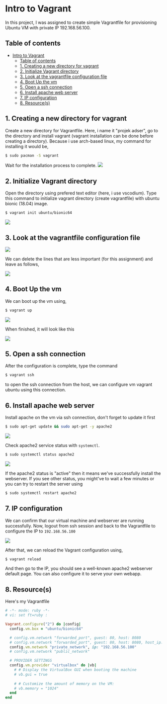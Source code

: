 # Intro to Vagrant
In this project, I was assigned to create simple Vagrantfile for provisioning Ubuntu VM with private IP 192.168.56.100.

## Table of contents
- [Intro to Vagrant](#intro-to-vagrant)
	- [Table of contents](#table-of-contents)
	- [1. Creating a new directory for vagrant](#1-creating-a-new-directory-for-vagrant)
	- [2. Initialize Vagrant directory](#2-initialize-vagrant-directory)
	- [3. Look at the vagrantfile configuration file](#3-look-at-the-vagrantfile-configuration-file)
	- [4. Boot Up the vm](#4-boot-up-the-vm)
	- [5. Open a ssh connection](#5-open-a-ssh-connection)
	- [6. Install apache web server](#6-install-apache-web-server)
	- [7. IP configuration](#7-ip-configuration)
	- [8. Resource(s)](#8-resources)

## 1. Creating a new directory for vagrant

Create a new directory for Vagrantfile. Here, i name it "projek adser", go to the directory and install vagrant (vagrant installation can be done before creating a directory). Because i use arch-based linux, my command for installing it would be,
```bash
$ sudo pacman -S vagrant
```
Wait for the installation process to complete.
![](img/intro-vgr-001.png)

## 2. Initialize Vagrant directory

Open the directory using prefered text editor (here, i use vscodium). Type this command to initialize vagrant directory (create vagrantfile) with ubuntu bionic (18.04) image.
``` bash
$ vagrant init ubuntu/bionic64
```
![](img/intro-vgr-002.png)

## 3. Look at the vagrantfile configuration file

![](img/intro-vgr-003.png)

We can delete the lines that are less important (for this assignment) and leave as follows,

![](img/intro-vgr-004.png)

## 4. Boot Up the vm

We can boot up the vm using,
```bash
$ vagrant up
```
![](img/intro-vgr-005.png)

When finished, it will look like this

![](img/intro-vgr-006.png)

## 5. Open a ssh connection

After the configuration is complete, type the command
```bash
$ vagrant ssh
```
to open the ssh connection from the host, we can configure vm vagrant ubuntu using this connection.

## 6. Install apache web server

Install apache on the vm via ssh connection, don't forget to update it first
```bash
$ sudo apt-get update && sudo apt-get -y apache2
```

![](img/intro-vgr-008.png)

Check apache2 service status with `systemctl`.

```bash
$ sudo systemctl status apache2
```


![](img/intro-vgr-009.png)

If the apache2 status is "active" then it means we've successfully install the webserver. If you see other status, you might've to wait a few minutes or you can try to restart the server using


```bash
$ sudo systemctl restart apache2
```


## 7. IP configuration

We can confirm that our virtual machine and webserver are running successfully. Now, logout from ssh session and back to the Vagrantfile to configure the IP to `192.168.56.100`

![](img/intro-vgr-010.png)

After that, we can reload the Vagrant configuration using,

```bash
$ vagrant reload
```


And then go to the IP, you should see a well-known apache2 webserver default page. You can also configure it to serve your own webapp.

## 8. Resource(s)

Here's my Vagrantfile

```ruby
# -*- mode: ruby -*-
# vi: set ft=ruby :

Vagrant.configure("2") do |config|
  config.vm.box = "ubuntu/bionic64"

  # config.vm.network "forwarded_port", guest: 80, host: 8080
  # config.vm.network "forwarded_port", guest: 80, host: 8080, host_ip: "127.0.0.1"
  config.vm.network "private_network", ip: "192.168.56.100"
  # config.vm.network "public_network"

  # PROVIDER SETTINGS
  config.vm.provider "virtualbox" do |vb|
    # # Display the VirtualBox GUI when booting the machine
    # vb.gui = true
  
    # # Customize the amount of memory on the VM:
    # vb.memory = "1024"
  end
end
```